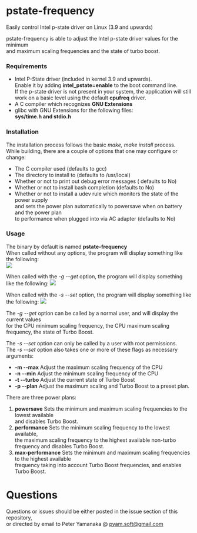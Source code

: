 # pstate-frequency


Easily control Intel p-state driver on Linux (3.9 and upwards) 

pstate-frequency is able to adjust the Intel p-state driver values for the minimum  
and maximum scaling frequencies and the state of turbo boost. 

### Requirements


+ Intel P-State driver (included in kernel 3.9 and upwards).  
Enable it by adding **intel_pstate=enable** to the boot command line.  
If the p-state driver is not present in your system, the application will still  
work on a basic level using the default **cpufreq** driver.
+ A C compiler which recognizes **GNU Extensions**
+ glibc with GNU Extensions for the following files:  
**sys/time.h and stdio.h**

### Installation


The installation process follows the basic *make, make install* process.  
While building, there are a couple of options that one may configure or change:  
+ The C compiler used (defaults to gcc)  
+ The directory to install to (defaults to /usr/local)  
+ Whether or not to print out debug error messages ( defaults to No)  
+ Whether or not to install bash completion (defaults to No)
+ Whether or not to install a udev rule which monitors the state of the power supply  
and sets the power plan automatically to powersave when on battery and the power plan  
to performance when plugged into via AC adapter (defaults to No)

### Usage


The binary by default is named **pstate-frequency**  
When called without any options, the program will display something like the following:  
![](https://raw.githubusercontent.com/pyamsoft/pstate-frequency/master/assets/img/pstate-frequency_example_run.png)

When called with the *-g --get* option, the program will display something like the following:
![](https://raw.githubusercontent.com/pyamsoft/pstate-frequency/master/assets/img/pstate-frequency_example_get.png)

When called with the *-s --set* option, the program will display something like the following:
![](https://raw.githubusercontent.com/pyamsoft/pstate-frequency/master/assets/img/pstate-frequency_example_set.png)

The *-g --get* option can be called by a normal user, and will display the current values  
for the CPU  minimum scaling frequency, the CPU maximum scaling frequency, the state of Turbo Boost.

The *-s --set* option can only be called by a user with root permissions.  
The *-s --set* option also takes one or more of these flags as necessary arguments:  
+ **-m --max** Adjust the maximum scaling frequency of the CPU
+ **-n --min** Adjust the minimum scaling frequency of the CPU
+ **-t --turbo** Adjust the current state of Turbo Boost
+ **-p --plan** Adjust the maximum scaling and Turbo Boost to a preset plan.

There are three power plans:  
1. **powersave** Sets the minimum and maximum scaling frequencies to the lowest available  
and disables Turbo Boost.  
2. **performance** Sets the minimum scaling frequency to the lowest available,  
the maximum scaling frequency to the highest available non-turbo frequency and disables Turbo Boost.  
3. **max-performance** Sets the minimum and maximum scaling frequencies to the highest available  
frequency taking into account Turbo Boost frequencies, and enables Turbo Boost.  

# Questions


Questions or issues should be either posted in the issue section of this repository,  
or directed by email to Peter Yamanaka @ pyam.soft@gmail.com
